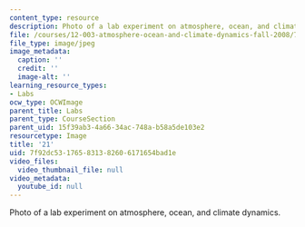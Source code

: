 ```yaml
---
content_type: resource
description: Photo of a lab experiment on atmosphere, ocean, and climate dynamics.
file: /courses/12-003-atmosphere-ocean-and-climate-dynamics-fall-2008/7f92dc531765831382606171654bad1e_21.jpg
file_type: image/jpeg
image_metadata:
  caption: ''
  credit: ''
  image-alt: ''
learning_resource_types:
- Labs
ocw_type: OCWImage
parent_title: Labs
parent_type: CourseSection
parent_uid: 15f39ab3-4a66-34ac-748a-b58a5de103e2
resourcetype: Image
title: '21'
uid: 7f92dc53-1765-8313-8260-6171654bad1e
video_files:
  video_thumbnail_file: null
video_metadata:
  youtube_id: null
---
```

Photo of a lab experiment on atmosphere, ocean, and climate dynamics.


